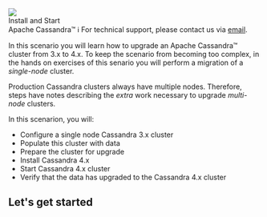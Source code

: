 <!-- TOP -->
<div class="top">
  <img class="scenario-academy-logo" src="https://datastax-academy.github.io/katapod-shared-assets/images/ds-academy-2023.svg" />
  <div class="scenario-title-section">
    <span class="scenario-title">Install and Start<br>Apache Cassandra™</span>
    <span class="scenario-subtitle">ℹ️ For technical support, please contact us via <a href="mailto:academy@datastax.com">email</a>.</span>
  </div>
</div>

In this scenario you will learn how to upgrade an Apache Cassandra™ cluster from 3.x to 4.x. To keep the scenario from becoming too complex, in the hands on exercises of this senario you will perform a migration of a *single-node* cluster. 

Production Cassandra clusters always have multiple nodes. Therefore, steps have notes describing the *extra* work necessary to upgrade *multi-node* clusters.

In this scenarion, you will:
- Configure a single node Cassandra 3.x cluster
- Populate this cluster with data
- Prepare the cluster for upgrade
- Install Cassandra 4.x
- Start Cassandra 4.x cluster
- Verify that the data has upgraded to the Cassandra 4.x cluster

## Let's get started